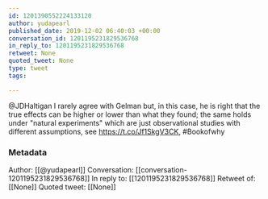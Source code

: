 ```yaml
---
id: 1201390552224133120
author: yudapearl
published_date: 2019-12-02 06:40:03 +00:00
conversation_id: 1201195231829536768
in_reply_to: 1201195231829536768
retweet: None
quoted_tweet: None
type: tweet
tags:

---
```


@JDHaltigan I rarely agree with Gelman but, in this case, he is right that the true effects can be higher or lower than what they found; the same holds under "natural experiments" which are just observational studies with different assumptions, see  https://t.co/Jf1SkgV3CK, #Bookofwhy

### Metadata

Author: [[@yudapearl]]
Conversation: [[conversation-1201195231829536768]]
In reply to: [[1201195231829536768]]
Retweet of: [[None]]
Quoted tweet: [[None]]
